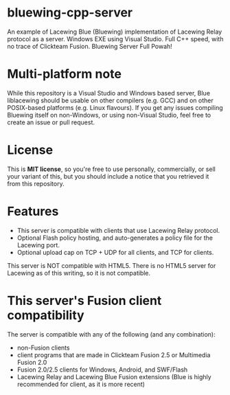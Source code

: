 # bluewing-cpp-server
An example of Lacewing Blue (Bluewing) implementation of Lacewing Relay protocol as a server.
Windows EXE using Visual Studio. Full C++ speed, with no trace of Clickteam Fusion.
Bluewing Server Full Powah!

# Multi-platform note
While this repository is a Visual Studio and Windows based server, Blue liblacewing should be usable on other compilers (e.g. GCC) and on other POSIX-based platforms (e.g. Linux flavours). If you get any issues compiling Bluewing itself on non-Windows, or using non-Visual Studio, feel free to create an issue or pull request.

# License
This is **MIT license**, so you're free to use personally, commercially, or sell your variant of this, but you should include a notice that you retrieved it from this repository.

# Features
* This server is compatible with clients that use Lacewing Relay protocol.
* Optional Flash policy hosting, and auto-generates a policy file for the Lacewing port.
* Optional upload cap on TCP + UDP for all clients, and TCP for clients.

This server is NOT compatible with HTML5. There is no HTML5 server for Lacewing as of this writing, so it is not compatible.

# This server's Fusion client compatibility
The server is compatible with any of the following (and any combination):
* non-Fusion clients
* client programs that are made in Clickteam Fusion 2.5 or Multimedia Fusion 2.0
* Fusion 2.0/2.5 clients for Windows, Android, and SWF/Flash
* Lacewing Relay and Lacewing Blue Fusion extensions (Blue is highly recommended for client, as it is more recent)
